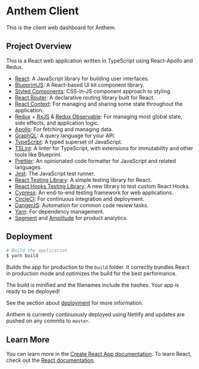 # Anthem Client

This is the client web dashboard for Anthem.

## Project Overview

This is a React web application written in TypeScript using React-Apollo and Redux.

- [React](https://reactjs.org/): A JavaScript library for building user interfaces.
- [BlueprintJS](https://blueprintjs.com/): A React-based UI kit component library.
- [Styled Components](https://www.styled-components.com/): CSS-in-JS component approach to styling.
- [React Router](https://reacttraining.com/react-router/web/guides/quick-start): A declarative routing library built for React.
- [React Context](https://reactjs.org/docs/context.html): For managing and sharing some state throughout the application.
- [Redux](https://redux.js.org) + [RxJS](https://rxjs-dev.firebaseapp.com) & [Redux Observable](https://redux-observable.js.org): For managing most global state, side effects, and application logic.
- [Apollo](https://www.apollographql.com/docs/react/): For fetching and managing data.
- [GraphQL](https://graphql.org/): A query language for your API.
- [TypeScript](https://www.typescriptlang.org/): A typed superset of JavaScript.
- [TSLint](https://palantir.github.io/tslint/): A linter for TypeScript, with extensions for immutability and other tools like Blueprint.
- [Prettier](https://prettier.io/): An opinionated code formatter for JavaScript and related languages.
- [Jest](https://jestjs.io/): The JavaScript test runner.
- [React Testing Library](https://testing-library.com/docs/react-testing-library/intro): A simple testing library for React.
- [React Hooks Testing Library](https://react-hooks-testing-library.com/): A new library to test custom React Hooks.
- [Cypress](https://www.cypress.io/): An end-to-end testing framework for web applications.
- [CircleCI](https://circleci.com): For continuous integration and deployment.
- [DangerJS](https://danger.systems/js/): Automation for common code review tasks.
- [Yarn](https://yarnpkg.com/en/): For dependency management.
- [Segment](https://segment.com/docs/) and [Amplitude](https://developers.amplitude.com) for product analytics.

## Deployment

```sh
# Build the application
$ yarn build
```

Builds the app for production to the `build` folder. It correctly bundles React in production mode and optimizes the build for the best performance.

The build is minified and the filenames include the hashes. Your app is ready to be deployed!

See the section about [deployment](https://facebook.github.io/create-react-app/docs/deployment) for more information.

Anthem is currently continuously deployed using Netlify and updates are pushed on any commits to `master`.

## Learn More

You can learn more in the [Create React App documentation](https://facebook.github.io/create-react-app/docs/getting-started). To learn React, check out the [React documentation](https://reactjs.org/).
